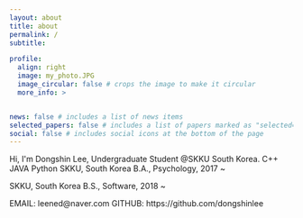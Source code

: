 ```yaml
---
layout: about
title: about
permalink: /
subtitle: 

profile:
  align: right
  image: my_photo.JPG
  image_circular: false # crops the image to make it circular
  more_info: >


news: false # includes a list of news items
selected_papers: false # includes a list of papers marked as "selected={true}"
social: false # includes social icons at the bottom of the page
---
```


<ABOUT>
  Hi, I'm Dongshin Lee, Undergraduate Student @SKKU South Korea.

<LANGUAGES>
  C++
  JAVA
  Python
  
<EDUCATION>
  SKKU, South Korea
  B.A., Psychology, 2017 ~
  
  SKKU, South Korea
  B.S., Software, 2018 ~
  
<CERTIFICATIONS>

<CONTACT>
  EMAIL: leened@naver.com
  GITHUB: https://github.com/dongshinlee


